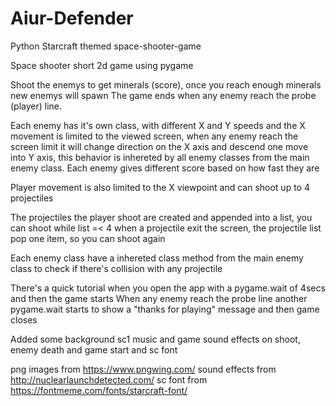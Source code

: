 # Aiur-Defender
Python Starcraft themed space-shooter-game

Space shooter short 2d game using pygame

Shoot the enemys to get minerals (score), once you reach enough minerals new enemys will spawn
The game ends when any enemy reach the probe (player) line.

Each enemy has it's own class, with different X and Y speeds and the X movement is limited to the viewed screen,
when any enemy reach the screen limit it will change direction on the X axis and descend one move into Y axis,
this behavior is inhereted by all enemy classes from the main enemy class.
Each enemy gives different score based on how fast they are

Player movement is also limited to the X viewpoint and can shoot up to 4 projectiles

The projectiles the player shoot are created and appended into a list, you can shoot while list =< 4
when a projectile exit the screen, the projectile list pop one item, so you can shoot again

Each enemy class have a inhereted class method from the main enemy class to check if there's collision with any projectile 

There's a quick tutorial when you open the app with a pygame.wait of 4secs and then the game starts
When any enemy reach the probe line another pygame.wait starts to show a "thanks for playing" message and then game closes

Added some background sc1 music and game sound effects on shoot, enemy death and game start and sc font



png images from https://www.pngwing.com/
sound effects from http://nuclearlaunchdetected.com/
sc font from https://fontmeme.com/fonts/starcraft-font/
